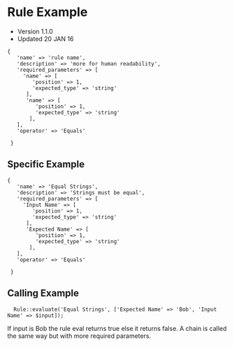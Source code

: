 # Rule Example
- Version 1.1.0
- Updated 20 JAN 16

```
{
   'name' => 'rule name',
   'description' => 'more for human readability',
   'required_parameters' => [
     'name' => [
        'position' => 1,
        'expected_type' => 'string'
      ],
      'name' => [
         'position' => 1,
         'expected_type' => 'string'
       ],
   ],
   'operator' => 'Equals'

 }
```
## Specific Example

```
{
   'name' => 'Equal Strings',
   'description' => 'Strings must be equal',
   'required_parameters' => [
     'Input Name' => [
        'position' => 1,
        'expected_type' => 'string'
      ],
      'Expected Name' => [
         'position' => 1,
         'expected_type' => 'string'
       ],
   ],
   'operator' => 'Equals'

 }
```

## Calling Example
```
  Rule::evaluate('Equal Strings', ['Expected Name' => 'Bob', 'Input Name' => $input]);
```

If input is Bob the rule eval returns true else it returns false. A chain is called the same way but with more required parameters.
